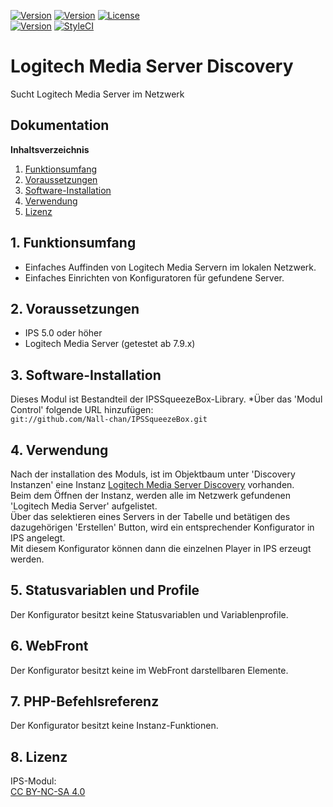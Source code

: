 [![Version](https://img.shields.io/badge/Symcon-PHPModul-red.svg)](https://www.symcon.de/service/dokumentation/entwicklerbereich/sdk-tools/sdk-php/)
[![Version](https://img.shields.io/badge/Modul%20Version-3.00-blue.svg)]()
[![License](https://img.shields.io/badge/License-CC%20BY--NC--SA%204.0-green.svg)](https://creativecommons.org/licenses/by-nc-sa/4.0/)  
[![Version](https://img.shields.io/badge/Symcon%20Version-5.0%20%3E-green.svg)](https://www.symcon.de/forum/threads/30857-IP-Symcon-5-0-%28Stable%29-Changelog)
[![StyleCI](https://styleci.io/repos/38763445/shield?style=flat)](https://styleci.io/repos/38763445)  

# Logitech Media Server Discovery  
Sucht Logitech Media Server im Netzwerk  

## Dokumentation

**Inhaltsverzeichnis**

1. [Funktionsumfang](#1-funktionsumfang)  
2. [Voraussetzungen](#2-voraussetzungen)  
3. [Software-Installation](#3-software-installation)
4. [Verwendung](#4-verwendung)
5. [Lizenz](#8-lizenz)

## 1. Funktionsumfang

 - Einfaches Auffinden von Logitech Media Servern im lokalen Netzwerk.  
 - Einfaches Einrichten von Konfiguratoren für gefundene Server.  

## 2. Voraussetzungen

 - IPS 5.0 oder höher
 - Logitech Media Server (getestet ab 7.9.x)

## 3. Software-Installation

 Dieses Modul ist Bestandteil der IPSSqueezeBox-Library.
   *Über das 'Modul Control' folgende URL hinzufügen:  
    `git://github.com/Nall-chan/IPSSqueezeBox.git`  

## 4. Verwendung

Nach der installation des Moduls, ist im Objektbaum unter 'Discovery Instanzen' eine Instanz [Logitech Media Server Discovery](../../LMSDiscovery/readme.md) vorhanden.  
Beim dem Öffnen der Instanz, werden alle im Netzwerk gefundenen 'Logitech Media Server' aufgelistet.  
Über das selektieren eines Servers in der Tabelle und betätigen des dazugehörigen 'Erstellen' Button, wird ein entsprechender Konfigurator in IPS angelegt.  
Mit diesem Konfigurator können dann die einzelnen Player in IPS erzeugt werden.   

## 5. Statusvariablen und Profile

Der Konfigurator besitzt keine Statusvariablen und Variablenprofile.  

## 6. WebFront

Der Konfigurator besitzt keine im WebFront darstellbaren Elemente.  

## 7. PHP-Befehlsreferenz

Der Konfigurator besitzt keine Instanz-Funktionen.  

## 8. Lizenz

  IPS-Modul:  
  [CC BY-NC-SA 4.0](https://creativecommons.org/licenses/by-nc-sa/4.0/)  
